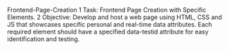 Frontend-Page-Creation
1 Task: Frontend Page Creation with Specific Elements.
2 Objective: Develop and host a web page using HTML, CSS and JS that showcases specific personal and real-time data attributes.
Each required element should have a specified data-testid attribute for easy identification and testing.
